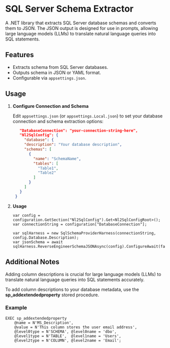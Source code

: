 # SQL Server Schema Extractor

A .NET library that extracts SQL Server database schemas and converts them to JSON. The JSON output is designed for use in prompts, allowing large language models (LLMs) to translate natural language queries into SQL statements.

## Features

- Extracts schema from SQL Server databases.
- Outputs schema in JSON or YAML format.
- Configurable via `appsettings.json`.

## Usage

1. **Configure Connection and Schema**

   Edit `appsettings.json` (or `appsettings.Local.json`) to set your database connection and schema extraction options:
   ```json
      "DatabaseConnection": "your-connection-string-here",
      "Nl2SqlConfig": {
        "database": {
        "description": "Your database description",
        "schemas": [
          {
            "name": "SchemaName",
            "tables": [
              "Table1",
              "Table2"
            ]
          }
        ]
      }
    }

2. **Usage**
   ```
   var config = configuration.GetSection("Nl2SqlConfig").Get<Nl2SqlConfigRoot>();
   var connectionString = configuration["DatabaseConnection"];

   var sqlHarness = new SqlSchemaProviderHarness(connectionString, config.Database.Description);
   var jsonSchema = await sqlHarness.ReverseEngineerSchemaJSONAsync(config).ConfigureAwait(false);

## Additional Notes
Adding column descriptions is crucial for large language models (LLMs) to translate natural language queries into SQL statements accurately.

To add column descriptions to your database metadata, use the <b>sp_addextendedproperty</b> stored procedure.

### Example
```
EXEC sp_addextendedproperty 
    @name = N'MS_Description', 
    @value = N'This column stores the user email address', 
    @level0type = N'SCHEMA', @level0name = 'dbo',
    @level1type = N'TABLE',  @level1name = 'Users',
    @level2type = N'COLUMN', @level2name = 'Email';

